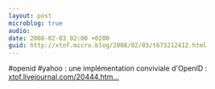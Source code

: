 ```yaml
---
layout: post
microblog: true
audio: 
date: 2008-02-03 02:00 +0200
guid: http://xtof.micro.blog/2008/02/03/t673212412.html
---
```

#openid #yahoo : une implémentation conviviale d'OpenID : [xtof.livejournal.com/20444.htm...](http://xtof.livejournal.com/20444.html)
